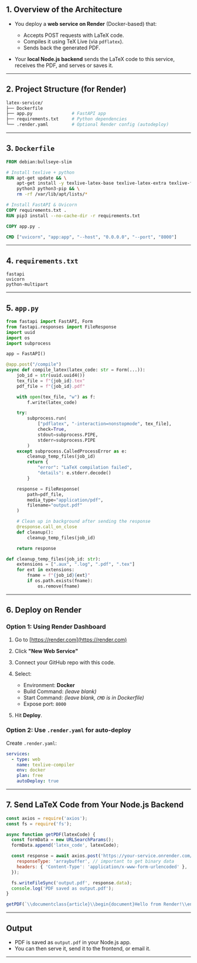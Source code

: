 ## 1. Overview of the Architecture

* You deploy a **web service on Render** (Docker-based) that:

  * Accepts POST requests with LaTeX code.
  * Compiles it using TeX Live (via `pdflatex`).
  * Sends back the generated PDF.

* Your **local Node.js backend** sends the LaTeX code to this service, receives the PDF, and serves or saves it.

---

## 2. Project Structure (for Render)

```bash
latex-service/
├── Dockerfile
├── app.py               # FastAPI app
├── requirements.txt     # Python dependencies
└── .render.yaml         # Optional Render config (autodeploy)
```

---

## 3. `Dockerfile`

```Dockerfile
FROM debian:bullseye-slim

# Install texlive + python
RUN apt-get update && \
    apt-get install -y texlive-latex-base texlive-latex-extra texlive-fonts-recommended \
    python3 python3-pip && \
    rm -rf /var/lib/apt/lists/*

# Install FastAPI & Uvicorn
COPY requirements.txt .
RUN pip3 install --no-cache-dir -r requirements.txt

COPY app.py .

CMD ["uvicorn", "app:app", "--host", "0.0.0.0", "--port", "8000"]
```

---

## 4. `requirements.txt`

```
fastapi
uvicorn
python-multipart
```

---

## 5. `app.py`

```python
from fastapi import FastAPI, Form
from fastapi.responses import FileResponse
import uuid
import os
import subprocess

app = FastAPI()

@app.post("/compile")
async def compile_latex(latex_code: str = Form(...)):
    job_id = str(uuid.uuid4())
    tex_file = f"{job_id}.tex"
    pdf_file = f"{job_id}.pdf"

    with open(tex_file, "w") as f:
        f.write(latex_code)

    try:
        subprocess.run(
            ["pdflatex", "-interaction=nonstopmode", tex_file],
            check=True,
            stdout=subprocess.PIPE,
            stderr=subprocess.PIPE
        )
    except subprocess.CalledProcessError as e:
        cleanup_temp_files(job_id)
        return {
            "error": "LaTeX compilation failed",
            "details": e.stderr.decode()
        }

    response = FileResponse(
        path=pdf_file,
        media_type="application/pdf",
        filename="output.pdf"
    )

    # Clean up in background after sending the response
    @response.call_on_close
    def cleanup():
        cleanup_temp_files(job_id)

    return response

def cleanup_temp_files(job_id: str):
    extensions = [".aux", ".log", ".pdf", ".tex"]
    for ext in extensions:
        fname = f"{job_id}{ext}"
        if os.path.exists(fname):
            os.remove(fname)

```

---

## 6. Deploy on Render

### Option 1: **Using Render Dashboard**

1. Go to [https://render.com](https://render.com)
2. Click **"New Web Service"**
3. Connect your GitHub repo with this code.
4. Select:

   * Environment: **Docker**
   * Build Command: *(leave blank)*
   * Start Command: *(leave blank, `CMD` is in Dockerfile)*
   * Expose port: `8000`
5. Hit **Deploy**.

### Option 2: **Use `.render.yaml` for auto-deploy**

Create `.render.yaml`:

```yaml
services:
  - type: web
    name: texlive-compiler
    env: docker
    plan: free
    autoDeploy: true
```

---

## 7. Send LaTeX Code from Your Node.js Backend

```js
const axios = require('axios');
const fs = require('fs');

async function getPDF(latexCode) {
  const formData = new URLSearchParams();
  formData.append('latex_code', latexCode);

  const response = await axios.post('https://your-service.onrender.com/compile', formData, {
    responseType: 'arraybuffer', // important to get binary data
    headers: { 'Content-Type': 'application/x-www-form-urlencoded' },
  });

  fs.writeFileSync('output.pdf', response.data);
  console.log('PDF saved as output.pdf');
}

getPDF(`\\documentclass{article}\\begin{document}Hello from Render!\\end{document}`);
```

---

## Output

* PDF is saved as `output.pdf` in your Node.js app.
* You can then serve it, send it to the frontend, or email it.

---
